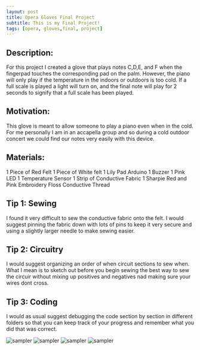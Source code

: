 ```yaml
---
layout: post
title: Opera Gloves Final Project
subtitle: This is my Final Project!
tags: [opera, gloves,final, project]
---
```


## Description:
For this project I created a glove that plays notes C,D,E, and F when the fingerpad touches the corresponding pad on the palm. However, the piano will only play if the temperature in the indoors or outdoors is too cold. If a full scale is played a light will turn on, and the final note will play for 2 seconds to signify that a full scale has been played. 

## Motivation:
This glove is meant to allow someone to play a piano even when in the cold. For me personally I am in an accapella group and so during a cold outdoor concert we could find our notes very easily with this device. 

## Materials:
1 Piece of Red Felt
1 Piece of White felt
1 Lily Pad Arduino
1 Buzzer
1 Pink LED
1 Temperature Sensor
1 Strip of Conductive Fabric
1 Sharpie
Red and Pink Embroidery Floss
Conductive Thread

## Tip 1: Sewing
I found it very difficult to sew the conductive fabric onto the felt. I would suggest pinning the fabric down with lots of pins to keep it very secure and using a slightly larger needle to make sewing easier. 
## Tip 2: Circuitry
I would suggest organizing an order of when circuit sections to sew when. What I mean is to sketch out before you begin sewing the best way to sew the circuir without mixing up positives and negatives nad making sure your wires dont cross. 
## Tip 3: Coding
I would as usual suggest debugging the code section by section in different folders so that you can keep track of your progress and remember what you did that was correct. 

![sampler](https://luciasher.github.io/img/prototype.jpeg)
![sampler](https://luciasher.github.io/img/alligatorclipsglove.png)
![sampler](https://luciasher.github.io/img/frontglove.png)
![sampler](https://luciasher.github.io/img/backglove.png)



